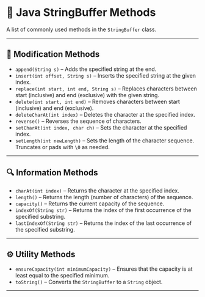 # 📘 Java StringBuffer Methods

A list of commonly used methods in the `StringBuffer` class.

---

## 🔧 Modification Methods

- `append(String s)` – Adds the specified string at the end.
- `insert(int offset, String s)` – Inserts the specified string at the given index.
- `replace(int start, int end, String s)` – Replaces characters between start (inclusive) and end (exclusive) with the given string.
- `delete(int start, int end)` – Removes characters between start (inclusive) and end (exclusive).
- `deleteCharAt(int index)` – Deletes the character at the specified index.
- `reverse()` – Reverses the sequence of characters.
- `setCharAt(int index, char ch)` – Sets the character at the specified index.
- `setLength(int newLength)` – Sets the length of the character sequence. Truncates or pads with `\0` as needed.

---

## 🔍 Information Methods

- `charAt(int index)` – Returns the character at the specified index.
- `length()` – Returns the length (number of characters) of the sequence.
- `capacity()` – Returns the current capacity of the sequence.
- `indexOf(String str)` – Returns the index of the first occurrence of the specified substring.
- `lastIndexOf(String str)` – Returns the index of the last occurrence of the specified substring.

---

## ⚙️ Utility Methods

- `ensureCapacity(int minimumCapacity)` – Ensures that the capacity is at least equal to the specified minimum.
- `toString()` – Converts the `StringBuffer` to a `String` object.

---

